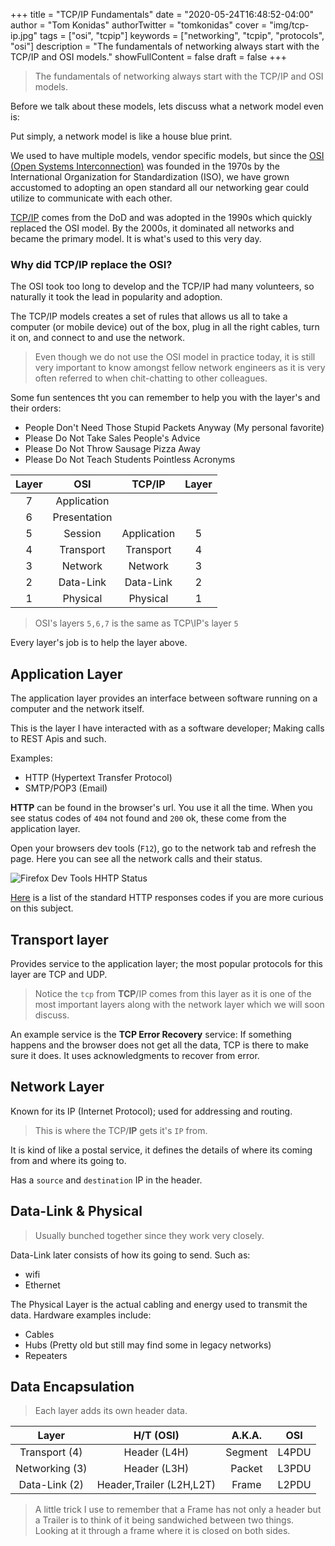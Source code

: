 +++
title = "TCP/IP Fundamentals"
date = "2020-05-24T16:48:52-04:00"
author = "Tom Konidas"
authorTwitter = "tomkonidas"
cover = "img/tcp-ip.jpg"
tags = ["osi", "tcpip"]
keywords = ["networking", "tcpip", "protocols", "osi"]
description = "The fundamentals of networking always start with the TCP/IP and OSI models."
showFullContent = false
draft = false
+++

> The fundamentals of networking always start with the TCP/IP and OSI models.

Before we talk about these models, lets discuss what a network model even is:

Put simply, a network model is like a house blue print.

We used to have multiple models, vendor specific models, but since the [OSI (Open Systems Interconnection)](https://en.wikipedia.org/wiki/OSI_model) was founded in the 1970s by the International Organization for Standardization (ISO),
we have grown accustomed to adopting an open standard all our networking gear could utilize to communicate with each other.

[TCP/IP](https://en.wikipedia.org/wiki/Internet_protocol_suite) comes from the DoD and was adopted in the 1990s which quickly replaced the OSI model.
By the 2000s, it dominated all networks and became the primary model. It is what's used to this very day.

### Why did TCP/IP replace the OSI?

The OSI took too long to develop and the TCP/IP had many volunteers, so naturally it took the lead in popularity and adoption.

The TCP/IP models creates a set of rules that allows us all to take a computer
(or mobile device) out of the box, plug in all the right cables, turn it on,
and connect to and use the network.

> Even though we do not use the OSI model in practice today, it is still very important to know amongst fellow network engineers
> as it is very often referred to when chit-chatting to other colleagues.

Some fun sentences tht you can remember to help you with the layer's and their orders:

- People Don't Need Those Stupid Packets Anyway (My personal favorite)
- Please Do Not Take Sales People's Advice
- Please Do Not Throw Sausage Pizza Away
- Please Do Not Teach Students Pointless Acronyms

| Layer |     OSI      |   TCP/IP    | Layer |
| :---: | :----------: | :---------: | :---: |
|   7   | Application  |             |       |
|   6   | Presentation |             |       |
|   5   |   Session    | Application |   5   |
|   4   |  Transport   |  Transport  |   4   |
|   3   |   Network    |   Network   |   3   |
|   2   |  Data-Link   |  Data-Link  |   2   |
|   1   |   Physical   |  Physical   |   1   |

> OSI's layers `5,6,7` is the same as TCP\IP's layer `5`

Every layer's job is to help the layer above.

## Application Layer

The application layer provides an interface between software running on a computer and the network itself.

This is the layer I have interacted with as a software developer; Making calls to REST Apis and such.

Examples:

- HTTP (Hypertext Transfer Protocol)
- SMTP/POP3 (Email)

**HTTP** can be found in the browser's url. You use it all the time.
When you see status codes of `404` not found and `200` ok, these come from the application layer.

Open your browsers dev tools (`F12`), go to the network tab and refresh the page.
Here you can see all the network calls and their status.

![Firefox Dev Tools HHTP Status](/img/network-http-status-devtools.PNG)

[Here](https://developer.mozilla.org/en-US/docs/Web/HTTP/Status) is a list of the standard HTTP responses codes if you are more curious on this subject.

## Transport layer

Provides service to the application layer; the most popular protocols for this layer are TCP and UDP.

> Notice the `tcp` from **TCP**/IP comes from this layer as it is one of the most important layers along with the network layer which we will soon discuss.

An example service is the **TCP Error Recovery** service:
If something happens and the browser does not get all the data, TCP is there to make sure it does. It uses acknowledgments to recover from error.

## Network Layer

Known for its IP (Internet Protocol); used for addressing and routing.

> This is where the TCP/**IP** gets it's `IP` from.

It is kind of like a postal service, it defines the details of where its coming from and where its going to.

Has a `source` and `destination` IP in the header.

## Data-Link & Physical

> Usually bunched together since they work very closely.

Data-Link later consists of how its going to send.
Such as:

- wifi
- Ethernet

The Physical Layer is the actual cabling and energy used to transmit the data.
Hardware examples include:

- Cables
- Hubs (Pretty old but still may find some in legacy networks)
- Repeaters

## Data Encapsulation

> Each layer adds its own header data.

|     Layer      |        H/T (OSI)         | A.K.A.  |  OSI  |
| :------------: | :----------------------: | :-----: | :---: |
| Transport (4)  |       Header (L4H)       | Segment | L4PDU |
| Networking (3) |       Header (L3H)       | Packet  | L3PDU |
| Data-Link (2)  | Header,Trailer (L2H,L2T) |  Frame  | L2PDU |

> A little trick I use to remember that a Frame has not only a header but a Trailer is to think of it being sandwiched between two things. Looking at it through a frame where it is closed on both sides.
